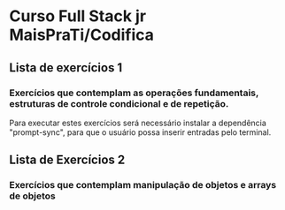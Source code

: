 #  Curso Full Stack jr MaisPraTi/Codifica
## Lista de exercícios 1
### Exercícios que contemplam as operações fundamentais, estruturas de controle condicional e de repetição.
Para executar estes exercícios será 
necessário instalar a dependência "prompt-sync", para que o usuário possa inserir entradas pelo terminal.

## Lista de Exercícios 2 
### Exercícios que contemplam manipulação de objetos e arrays de objetos
